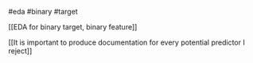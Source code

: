 #eda #binary #target

[[EDA for binary target, binary feature]]

[[It is important to produce documentation for every potential predictor I reject]]



